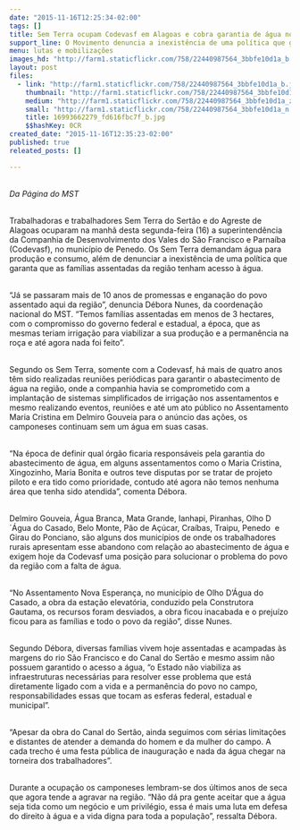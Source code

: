 ```yaml
---
date: "2015-11-16T12:25:34-02:00"
tags: []
title: Sem Terra ocupam Codevasf em Alagoas e cobra garantia de água nos assentamentos
support_line: O Movimento denuncia a inexistência de uma política que garanta que as famílias assentadas da região tenham acesso à água.
menu: lutas e mobilizações
images_hd: "http://farm1.staticflickr.com/758/22440987564_3bbfe10d1a_b.jpg"
layout: post
files:
  - link: "http://farm1.staticflickr.com/758/22440987564_3bbfe10d1a_b.jpg"
    thumbnail: "http://farm1.staticflickr.com/758/22440987564_3bbfe10d1a_t.jpg"
    medium: "http://farm1.staticflickr.com/758/22440987564_3bbfe10d1a_z.jpg"
    small: "http://farm1.staticflickr.com/758/22440987564_3bbfe10d1a_n.jpg"
    title: 16993662279_fd616fbc7f_b.jpg
    $$hashKey: 0CR
created_date: "2015-11-16T12:35:23-02:00"
published: true
releated_posts: []

---
```

<p><br />
<em>Da P&aacute;gina do MST</em></p>

<p><br />
Trabalhadoras e trabalhadores Sem Terra do Sert&atilde;o e do Agreste de Alagoas ocuparam na manh&atilde;&nbsp;desta&nbsp;segunda-feira (16) a superintend&ecirc;ncia da Companhia de Desenvolvimento dos Vales do S&atilde;o Francisco e Parna&iacute;ba (Codevasf), no munic&iacute;pio de Penedo. Os Sem Terra demandam &aacute;gua para produ&ccedil;&atilde;o e consumo, al&eacute;m de denunciar&nbsp;a inexist&ecirc;ncia de uma pol&iacute;tica que garanta que as fam&iacute;lias assentadas da regi&atilde;o tenham acesso &agrave; &aacute;gua.</p>

<p><br />
&ldquo;J&aacute; se passaram mais de 10 anos de promessas e engana&ccedil;&atilde;o do povo assentado aqui da regi&atilde;o&rdquo;, denuncia D&eacute;bora Nunes, da coordena&ccedil;&atilde;o nacional do MST. &ldquo;Temos fam&iacute;lias assentadas em menos de 3 hectares, com o compromisso do governo federal e estadual, a &eacute;poca, que as mesmas teriam irriga&ccedil;&atilde;o para viabilizar a sua produ&ccedil;&atilde;o e a perman&ecirc;ncia na ro&ccedil;a e at&eacute; agora nada foi feito&rdquo;.</p>

<p><br />
Segundo os Sem Terra, somente com a Codevasf, h&aacute; mais de quatro anos t&ecirc;m sido realizadas reuni&otilde;es peri&oacute;dicas para garantir o abastecimento de &aacute;gua na regi&atilde;o, onde a companhia havia se comprometido com a implanta&ccedil;&atilde;o de sistemas simplificados de irriga&ccedil;&atilde;o nos assentamentos e mesmo realizando eventos, reuni&otilde;es e at&eacute; um ato p&uacute;blico no Assentamento Maria Cristina em Delmiro Gouveia para o an&uacute;ncio das a&ccedil;&otilde;es, os camponeses continuam sem um &aacute;gua em suas casas.</p>

<p><br />
&ldquo;Na &eacute;poca de definir qual &oacute;rg&atilde;o ficaria respons&aacute;veis pela garantia do abastecimento de &aacute;gua, em alguns assentamentos como o Maria Cristina, Xingozinho, Maria Bonita e outros teve disputas por se tratar de projeto piloto e era tido como prioridade, contudo at&eacute; agora n&atilde;o temos nenhuma &aacute;rea que tenha sido atendida&rdquo;, comenta D&eacute;bora.</p>

<p><br />
Delmiro Gouveia, &Aacute;gua Branca, Mata Grande, Ianhapi, Piranhas, Olho D&acute;&Aacute;gua do Casado, Belo Monte, P&atilde;o de A&ccedil;&uacute;car, Cra&iacute;bas, Traipu, Penedo &nbsp;e Girau do Ponciano, s&atilde;o alguns dos munic&iacute;pios de onde os trabalhadores rurais apresentam esse abandono com rela&ccedil;&atilde;o ao abastecimento de &aacute;gua e exigem hoje da Codevasf uma posi&ccedil;&atilde;o para solucionar o problema do povo da regi&atilde;o com a falta de &aacute;gua.</p>

<p><br />
&ldquo;No Assentamento Nova Esperan&ccedil;a, no munic&iacute;pio de Olho D&rsquo;&Aacute;gua do Casado, a obra da esta&ccedil;&atilde;o elevat&oacute;ria, conduzido pela Construtora Gautama, os recursos foram desviados, a obra ficou inacabada e o preju&iacute;zo ficou para as fam&iacute;lias e todo o povo da regi&atilde;o&rdquo;, disse Nunes.</p>

<p><br />
Segundo D&eacute;bora, diversas fam&iacute;lias vivem hoje assentadas e acampadas &agrave;s margens do rio S&atilde;o Francisco e do Canal do Sert&atilde;o e mesmo assim n&atilde;o possuem garantido o acesso a &aacute;gua, &ldquo;o Estado n&atilde;o viabiliza as infraestruturas necess&aacute;rias para resolver esse problema que est&aacute; diretamente ligado com a vida e a perman&ecirc;ncia do povo no campo, responsabilidades essas que tocam as esferas federal, estadual e municipal&rdquo;.</p>

<p><br />
&ldquo;Apesar da obra do Canal do Sert&atilde;o, ainda seguimos com s&eacute;rias limita&ccedil;&otilde;es e distantes de atender a demanda do homem e da mulher do campo. A cada trecho &eacute; uma festa p&uacute;blica de inaugura&ccedil;&atilde;o e nada da &aacute;gua chegar na torneira dos trabalhadores&rdquo;.</p>

<p><br />
Durante a ocupa&ccedil;&atilde;o os camponeses lembram-se dos &uacute;ltimos anos de seca que agora tende a agravar na regi&atilde;o. &ldquo;N&atilde;o d&aacute; pra gente aceitar que a &aacute;gua seja tida como um neg&oacute;cio e um privil&eacute;gio, essa &eacute; mais uma luta em defesa do direito &agrave; &aacute;gua e a vida digna para toda a popula&ccedil;&atilde;o&rdquo;, ressalta&nbsp;D&eacute;bora.</p>
